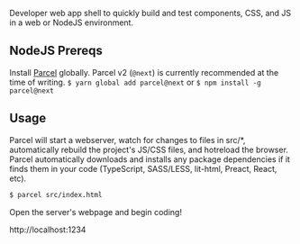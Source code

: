 Developer web app shell to quickly build and test components, CSS, and JS in a web or NodeJS environment.

## NodeJS Prereqs

Install [Parcel](https://parceljs.org/) globally.  Parcel v2 (`@next`) is currently recommended at the time of writing.
`$ yarn global add parcel@next` or `$ npm install -g parcel@next`

## Usage

Parcel will start a webserver, watch for changes to files in src/*, automatically rebuild the project's JS/CSS files, and hotreload the browser.  Parcel automatically downloads and installs any package dependencies if it finds them in your code (TypeScript, SASS/LESS, lit-html, Preact, React, etc).

```sh
$ parcel src/index.html
```

Open the server's webpage and begin coding!

http://localhost:1234
